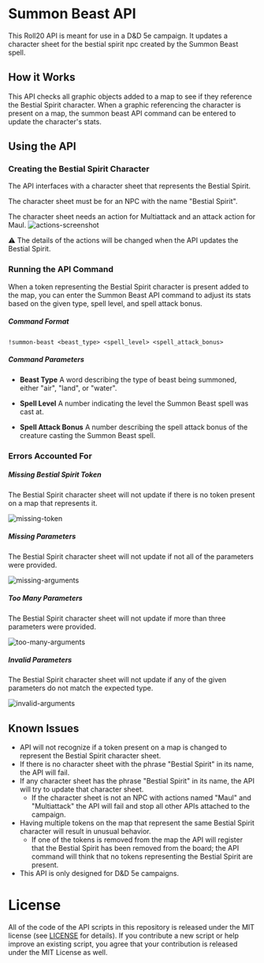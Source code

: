 
# Summon Beast API

This Roll20 API is meant for use in a D&D 5e campaign. It updates a character sheet for the bestial spirit npc created by the Summon Beast spell.

## How it Works

This API checks all graphic objects added to a map to see if they reference the Bestial Spirit character. When a graphic referencing the character is present on a map, the summon beast API command can be entered to update the character's stats.

## Using the API

### Creating the Bestial Spirit Character

The API interfaces with a character sheet that represents the Bestial Spirit.

The character sheet must be for an NPC with the name "Bestial Spirit".

The character sheet needs an action for Multiattack and an attack action for Maul.
![actions-screenshot](..\..\Screen_Shots\bestial_spirit_actions.png?raw=true "Needed Actions")

:warning: The details of the actions will be changed when the API updates the Bestial Spirit.

### Running the API Command

When a token representing the Bestial Spirit character is present added to the map, you can enter the Summon Beast API command to adjust its stats based on the given type, spell level, and spell attack bonus.

##### Command Format

`!summon-beast <beast_type> <spell_level> <spell_attack_bonus>`

##### Command Parameters

- **Beast Type**
A word describing the type of beast being summoned, either "air", "land", or "water".

- **Spell Level**
A number indicating the level the Summon Beast spell was cast at.

- **Spell Attack Bonus**
 A number describing the spell attack bonus of the creature casting the Summon Beast spell.

### Errors Accounted For

##### Missing Bestial Spirit Token

The Bestial Spirit character sheet will not update if there is no token present on a map that represents it.

![missing-token](..\..\Screen_Shots\bestial_spirit_missing_token.png?raw=true "error message for missing token")

##### Missing Parameters

The Bestial Spirit character sheet will not update if not all of the parameters were provided.

![missing-arguments](..\..\Screen_Shots\bestial_spirit_missing_arguments.png?raw=true "error message for missing arguments")

##### Too Many Parameters

The Bestial Spirit character sheet will not update if more than three parameters were provided.

![too-many-arguments](..\..\Screen_Shots\bestial_spirit_too_many_arguments.png?raw=true "error message for too many arguments")

##### Invalid Parameters

The Bestial Spirit character sheet will not update if any of the given parameters do not match the expected type.

![invalid-arguments](..\..\Screen_Shots\bestial_spirit_invalid_arguments.png?raw=true "error message for invalid arguments")

## Known Issues

- API will not recognize if a token present on a map is changed to represent the Bestial Spirit character sheet.
- If there is no character sheet with the phrase "Bestial Spirit" in its name, the API will fail.
- If any character sheet has the phrase "Bestial Spirit" in its name, the API will try to update that character sheet.
	- If the character sheet is not an NPC with actions named "Maul" and "Multiattack" the API will fail and stop all other APIs attached to the campaign.
- Having multiple tokens on the map that represent the same Bestial Spirit character will result in unusual behavior.
	- If one of the tokens is removed from the map the API will register that the Bestial Spirit has been removed from the board; the API command will think that no tokens representing the Bestial Spirit are present.
- This API is only designed for D&D 5e campaigns.

# License

All of the code of the API scripts in this repository is released under the MIT license (see [LICENSE](https://github.com/Roll20/roll20-api-scripts/blob/master/LICENSE) for details). If you contribute a new script or help improve an existing script, you agree that your contribution is released under the MIT License as well.